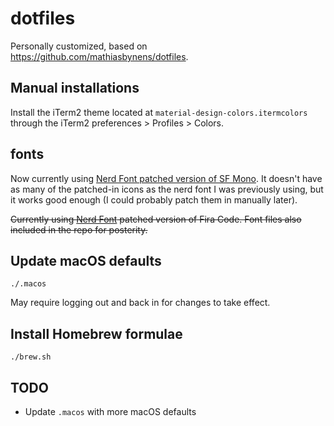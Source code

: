 # dotfiles

Personally customized, based on <https://github.com/mathiasbynens/dotfiles>.

## Manual installations

Install the iTerm2 theme located at `material-design-colors.itermcolors` through the iTerm2 preferences > Profiles > Colors.

## fonts

Now currently using [Nerd Font patched version of SF Mono](https://github.com/Twixes/SF-Mono-Powerline).
It doesn't have as many of the patched-in icons as the nerd font I was previously using, but it works good enough (I could probably patch them in manually later).

~~Currently using [Nerd Font](https://github.com/ryanoasis/nerd-fonts) patched version of Fira Code. Font files also included in the repo for posterity.~~

## Update macOS defaults
```
./.macos
```

May require logging out and back in for changes to take effect.

## Install Homebrew formulae
```
./brew.sh
```

## TODO
- Update `.macos` with more macOS defaults

